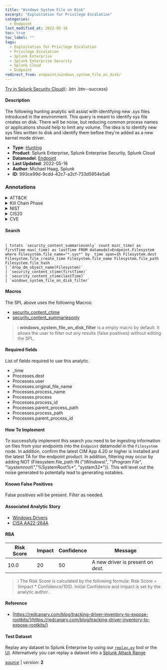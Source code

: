 ```yaml
---
title: "Windows System File on Disk"
excerpt: "Exploitation for Privilege Escalation"
categories:
  - Endpoint
last_modified_at: 2022-05-16
toc: true
toc_label: ""
tags:
  - Exploitation for Privilege Escalation
  - Privilege Escalation
  - Splunk Enterprise
  - Splunk Enterprise Security
  - Splunk Cloud
  - Endpoint
redirect_from: endpoint/windows_system_file_on_disk/
---
```




[Try in Splunk Security Cloud](https://www.splunk.com/en_us/cyber-security.html){: .btn .btn--success}

#### Description

The following hunting analytic will assist with identifying new .sys files introduced in the environment. This query is meant to identify sys file creates on disk. There will be noise, but reducing common process names or applications should help to limit any volume. The idea is to identify new sys files written to disk and identify them before they&#39;re added as a new kernel mode driver.

- **Type**: [Hunting](https://github.com/splunk/security_content/wiki/Detection-Analytic-Types)
- **Product**: Splunk Enterprise, Splunk Enterprise Security, Splunk Cloud
- **Datamodel**: [Endpoint](https://docs.splunk.com/Documentation/CIM/latest/User/Endpoint)
- **Last Updated**: 2022-05-16
- **Author**: Michael Haag, Splunk
- **ID**: 993ce99d-9cdd-42c7-a2cf-733d5954e5a6

### Annotations
<details>
  <summary>ATT&CK</summary>

<div markdown="1">

#### [ATT&CK](https://attack.mitre.org/)

| ID          | Technique   | Tactic         |
| ----------- | ----------- |--------------- |
| [T1068](https://attack.mitre.org/techniques/T1068/) | Exploitation for Privilege Escalation | Privilege Escalation |

</div>
</details>


<details>
  <summary>Kill Chain Phase</summary>

<div markdown="1">

* Exploitation


</div>
</details>


<details>
  <summary>NIST</summary>

<div markdown="1">

* DE.AE



</div>
</details>

<details>
  <summary>CIS20</summary>

<div markdown="1">

* CIS 10



</div>
</details>

<details>
  <summary>CVE</summary>

<div markdown="1">


</div>
</details>


#### Search

```

| tstats `security_content_summariesonly` count min(_time) as firstTime max(_time) as lastTime FROM datamodel=Endpoint.Filesystem where Filesystem.file_name="*.sys*" by _time span=1h Filesystem.dest Filesystem.file_create_time Filesystem.file_name Filesystem.file_path Filesystem.file_hash 
| `drop_dm_object_name(Filesystem)` 
| `security_content_ctime(firstTime)` 
| `security_content_ctime(lastTime)`
| `windows_system_file_on_disk_filter`
```

#### Macros
The SPL above uses the following Macros:
* [security_content_ctime](https://github.com/splunk/security_content/blob/develop/macros/security_content_ctime.yml)
* [security_content_summariesonly](https://github.com/splunk/security_content/blob/develop/macros/security_content_summariesonly.yml)

> :information_source:
> **windows_system_file_on_disk_filter** is a empty macro by default. It allows the user to filter out any results (false positives) without editing the SPL.



#### Required fields
List of fields required to use this analytic.
* _time
* Processes.dest
* Processes.user
* Processes.original_file_name
* Processes.process_name
* Processes.process
* Processes.process_id
* Processes.parent_process_path
* Processes.process_path
* Processes.parent_process_id



#### How To Implement
To successfully implement this search you need to be ingesting information on files from your endpoints into the `Endpoint` datamodel in the `Filesystem` node. In addition, confirm the latest CIM App 4.20 or higher is installed and the latest TA for the endpoint product. In addition, filtering may occur by adding NOT (Filesystem.file_path IN (&#34;*\\Windows\\*&#34;, &#34;*\\Program File*&#34;, &#34;*\\systemroot\\*&#34;,&#34;%SystemRoot%*&#34;, &#34;system32\*&#34;)). This will level out the noise generated to potentally lead to generating notables.
#### Known False Positives
False positives will be present. Filter as needed.

#### Associated Analytic Story
* [Windows Drivers](/stories/windows_drivers)
* [CISA AA22-264A](/stories/cisa_aa22-264a)




#### RBA

| Risk Score  | Impact      | Confidence   | Message      |
| ----------- | ----------- |--------------|--------------|
| 10.0 | 20 | 50 | A new driver is present on $dest$. |


> :information_source:
> The Risk Score is calculated by the following formula: Risk Score = (Impact * Confidence/100). Initial Confidence and Impact is set by the analytic author.


#### Reference

* [https://redcanary.com/blog/tracking-driver-inventory-to-expose-rootkits/](https://redcanary.com/blog/tracking-driver-inventory-to-expose-rootkits/)



#### Test Dataset
Replay any dataset to Splunk Enterprise by using our [`replay.py`](https://github.com/splunk/attack_data#using-replaypy) tool or the [UI](https://github.com/splunk/attack_data#using-ui).
Alternatively you can replay a dataset into a [Splunk Attack Range](https://github.com/splunk/attack_range#replay-dumps-into-attack-range-splunk-server)




[*source*](https://github.com/splunk/security_content/tree/develop/detections/endpoint/windows_system_file_on_disk.yml) \| *version*: **2**